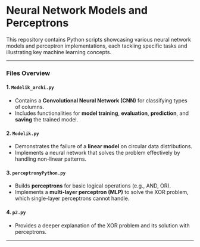 # Neural Network Models and Perceptrons

This repository contains Python scripts showcasing various neural network models and perceptron implementations, each tackling specific tasks and illustrating key machine learning concepts.

---

### **Files Overview**

#### **1. `Modelik_archi.py`**
- Contains a **Convolutional Neural Network (CNN)** for classifying types of columns.  
- Includes functionalities for **model training**, **evaluation**, **prediction**, and **saving** the trained model.  

#### **2. `Modelik.py`**
- Demonstrates the failure of a **linear model** on circular data distributions.  
- Implements a neural network that solves the problem effectively by handling non-linear patterns.

#### **3. `perceptronyPython.py`**
- Builds **perceptrons** for basic logical operations (e.g., AND, OR).  
- Implements a **multi-layer perceptron (MLP)** to solve the XOR problem, which single-layer perceptrons cannot handle.

#### **4. `p2.py`**
- Provides a deeper explanation of the XOR problem and its solution with perceptrons.

---
